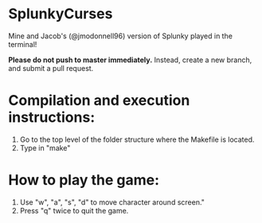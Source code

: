# SplunkyCurses
Mine and Jacob's (@jmodonnell96) version of Splunky played in the terminal!

<p><strong>Please do not push to master immediately.</strong> Instead, create a new branch, and submit a pull request.</p>

<h1>Compilation and execution instructions:</h1>
<ol>
    <li>Go to the top level of the folder structure where the Makefile is located.</li>
    <li>Type in "make"</li>
</ol>

<h1>How to play the game:</h1>
<ol>
    <li>Use "w", "a", "s", "d" to move character around screen."</li>
    <li>Press "q" twice to quit the game.</li>
</ol>
